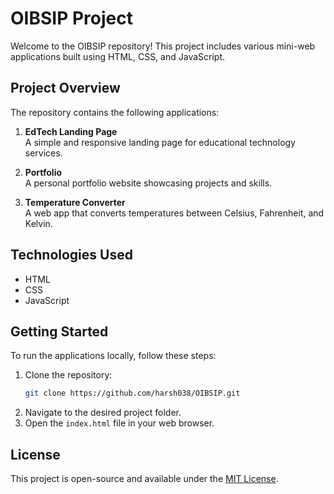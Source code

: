 # OIBSIP Project

Welcome to the OIBSIP repository! This project includes various mini-web applications built using HTML, CSS, and JavaScript. 

## Project Overview

The repository contains the following applications:

1. **EdTech Landing Page**  
   A simple and responsive landing page for educational technology services.

2. **Portfolio**  
   A personal portfolio website showcasing projects and skills.

3. **Temperature Converter**  
   A web app that converts temperatures between Celsius, Fahrenheit, and Kelvin.

## Technologies Used

- HTML
- CSS
- JavaScript

## Getting Started

To run the applications locally, follow these steps:

1. Clone the repository:
   ```bash
   git clone https://github.com/harsh038/OIBSIP.git
   
2. Navigate to the desired project folder.
3. Open the `index.html` file in your web browser.

## License

This project is open-source and available under the [MIT License](LICENSE).
```
